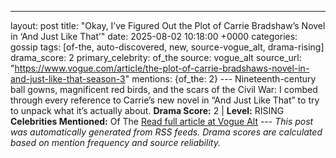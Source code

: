 ---
layout: post
title: "Okay, I’ve Figured Out the Plot of Carrie Bradshaw’s Novel in ‘And Just Like That’"
date: 2025-08-02 10:18:00 +0000
categories: gossip
tags: [of-the, auto-discovered, new, source-vogue_alt, drama-rising]
drama_score: 2
primary_celebrity: of_the
source: vogue_alt
source_url: "https://www.vogue.com/article/the-plot-of-carrie-bradshaws-novel-in-and-just-like-that-season-3"
mentions: {of_the: 2} --- Nineteenth-century ball gowns, magnificent red birds, and the scars of the Civil War: I combed through every reference to Carrie’s new novel in “And Just Like That” to try to unpack what it’s actually about. **Drama Score:** 2 | **Level:** RISING **Celebrities Mentioned:** Of The [Read full article at Vogue Alt](https://www.vogue.com/article/the-plot-of-carrie-bradshaws-novel-in-and-just-like-that-season-3) --- *This post was automatically generated from RSS feeds. Drama scores are calculated based on mention frequency and source reliability.*